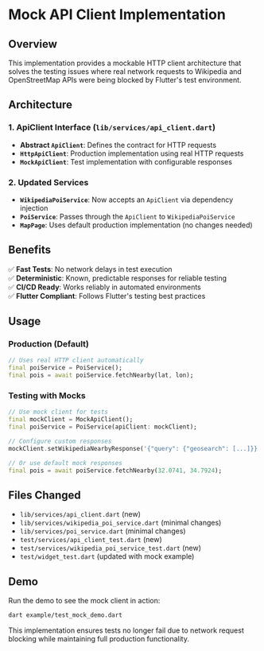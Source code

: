 # Mock API Client Implementation

## Overview
This implementation provides a mockable HTTP client architecture that solves the testing issues where real network requests to Wikipedia and OpenStreetMap APIs were being blocked by Flutter's test environment.

## Architecture

### 1. ApiClient Interface (`lib/services/api_client.dart`)
- **Abstract `ApiClient`**: Defines the contract for HTTP requests
- **`HttpApiClient`**: Production implementation using real HTTP requests
- **`MockApiClient`**: Test implementation with configurable responses

### 2. Updated Services
- **`WikipediaPoiService`**: Now accepts an `ApiClient` via dependency injection
- **`PoiService`**: Passes through the `ApiClient` to `WikipediaPoiService`
- **`MapPage`**: Uses default production implementation (no changes needed)

## Benefits

✅ **Fast Tests**: No network delays in test execution  
✅ **Deterministic**: Known, predictable responses for reliable testing  
✅ **CI/CD Ready**: Works reliably in automated environments  
✅ **Flutter Compliant**: Follows Flutter's testing best practices  

## Usage

### Production (Default)
```dart
// Uses real HTTP client automatically
final poiService = PoiService();
final pois = await poiService.fetchNearby(lat, lon);
```

### Testing with Mocks
```dart
// Use mock client for tests
final mockClient = MockApiClient();
final poiService = PoiService(apiClient: mockClient);

// Configure custom responses
mockClient.setWikipediaNearbyResponse('{"query": {"geosearch": [...]}}');

// Or use default mock responses
final pois = await poiService.fetchNearby(32.0741, 34.7924);
```

## Files Changed
- `lib/services/api_client.dart` (new)
- `lib/services/wikipedia_poi_service.dart` (minimal changes)
- `lib/services/poi_service.dart` (minimal changes)
- `test/services/api_client_test.dart` (new)
- `test/services/wikipedia_poi_service_test.dart` (new)
- `test/widget_test.dart` (updated with mock example)

## Demo
Run the demo to see the mock client in action:
```bash
dart example/test_mock_demo.dart
```

This implementation ensures tests no longer fail due to network request blocking while maintaining full production functionality.